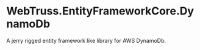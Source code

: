 # WebTruss.EntityFrameworkCore.DynamoDb
A jerry rigged entity framework like library for AWS DynamoDb.
